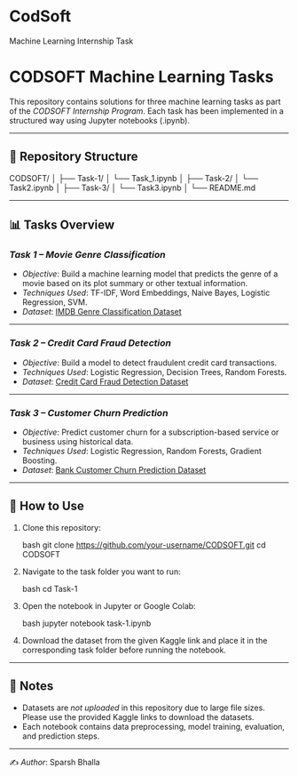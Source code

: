 # CodSoft
Machine Learning Internship Task

# CODSOFT Machine Learning Tasks

This repository contains solutions for three machine learning tasks as part of the *CODSOFT Internship Program*. Each task has been implemented in a structured way using Jupyter notebooks (.ipynb).

---

## 📂 Repository Structure


CODSOFT/
│
├── Task-1/
│   └── Task_1.ipynb
│
├── Task-2/
│   └── Task2.ipynb
│
├── Task-3/
│   └── Task3.ipynb
│
└── README.md


---

## 📊 Tasks Overview

### *Task 1 – Movie Genre Classification*

* *Objective*: Build a machine learning model that predicts the genre of a movie based on its plot summary or other textual information.
* *Techniques Used*: TF-IDF, Word Embeddings, Naive Bayes, Logistic Regression, SVM.
* *Dataset*: [IMDB Genre Classification Dataset](https://www.kaggle.com/datasets/hijest/genre-classification-dataset-imdb)

---

### *Task 2 – Credit Card Fraud Detection*

* *Objective*: Build a model to detect fraudulent credit card transactions.
* *Techniques Used*: Logistic Regression, Decision Trees, Random Forests.
* *Dataset*: [Credit Card Fraud Detection Dataset](https://www.kaggle.com/datasets/kartik2112/fraud-detection)

---

### *Task 3 – Customer Churn Prediction*

* *Objective*: Predict customer churn for a subscription-based service or business using historical data.
* *Techniques Used*: Logistic Regression, Random Forests, Gradient Boosting.
* *Dataset*: [Bank Customer Churn Prediction Dataset](https://www.kaggle.com/datasets/shantanudhakadd/bank-customer-churn-prediction)

---

## 🚀 How to Use

1. Clone this repository:

   bash
   git clone https://github.com/your-username/CODSOFT.git
   cd CODSOFT
   

2. Navigate to the task folder you want to run:

   bash
   cd Task-1
   

3. Open the notebook in Jupyter or Google Colab:

   bash
   jupyter notebook task-1.ipynb
   

4. Download the dataset from the given Kaggle link and place it in the corresponding task folder before running the notebook.

---

## 📌 Notes

* Datasets are *not uploaded* in this repository due to large file sizes. Please use the provided Kaggle links to download the datasets.
* Each notebook contains data preprocessing, model training, evaluation, and prediction steps.

---

✍ *Author*: Sparsh Bhalla
